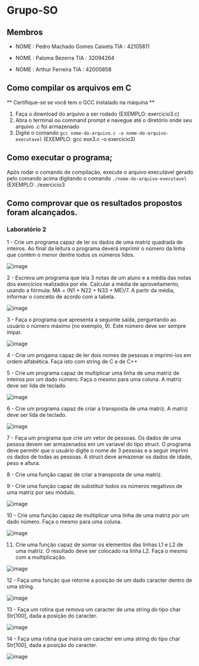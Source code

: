 # Grupo-SO
## Membros

* NOME : Pedro Machado Gomes Caixeta TIA  : 42105811

* NOME : Paloma Bezerra TIA  : 32094264

* NOME : Arthur Ferreira TIA  : 42000858

## Como compilar os arquivos em C
** Certifique-se se você tem o GCC instalado na máquina **
1. Faça o download do arquivo a ser rodado (EXEMPLO: exercicio3.c)
2. Abra o terminal ou command prompt e navegue até o diretório onde seu arquivo .c foi armazenado
3. Digite o comando `gcc nome-do-arquivo.c -o nome-do-arquivo-executavel` (EXEMPLO: gcc exe3.c -o exercicio3)

## Como executar o programa;

Após rodar o comando de compilação, execute o arquivo executável gerado pelo comando acima digitando o comando `./nome-do-arquivo-executavel` (EXEMPLO: ./exercicio3

## Como comprovar que os resultados propostos foram alcançados.

### Laboratório 2

1 - Crie um programa capaz de ler os dados de uma matriz quadrada de inteiros. Ao final da leitura o programa deverá imprimir o número da linha que contém o menor dentre todos os números lidos.

![image](https://user-images.githubusercontent.com/60986916/220838930-cd9346e2-3e9a-418d-b28e-46e616f4f24a.png)

2 - Escreva um programa que leia 3 notas de um aluno e a média das notas dos exercícios realizados por ele. Calcular a média de aproveitamento, usando a fórmula: MA = (N1 + N22 + N33 + ME)/7. A partir da média, informar o conceito de acordo com a tabela.

![image](https://user-images.githubusercontent.com/60986916/220839601-0a426098-5f61-4884-9b42-4ceadf863e29.png)

3 - Faça o programa que apresenta a seguinte saída, perguntando ao usuário o número máximo (no exemplo, 9). Este número deve ser sempre ímpar.

![image](https://user-images.githubusercontent.com/60986916/220840008-dc0e4b56-884f-42c6-a872-3f2468c961e3.png)

4 - Crie um progama capaz de ler dois nomes de pessoas e imprimi-los em ordem alfabética. Faça isto com string de C e de C++

5 - Crie um programa capaz de multiplicar uma linha de uma matriz de inteiros por um dado número. Faça o mesmo para uma coluna. A matriz deve ser lida de teclado.

![image](https://user-images.githubusercontent.com/60986916/220843783-1d2876cd-f9d6-4b0e-a953-58e4b4b69897.png)


6 - Crie um programa capaz de criar a transposta de uma matriz. A matriz deve ser lida de teclado.

![image](https://user-images.githubusercontent.com/60986916/220841237-d2e0b9a6-6b7b-4091-a83d-85c725103517.png)

7 - Faça um programa que crie um vetor de pessoas. Os dados de uma pessoa devem ser armazenados em um variavel do tipo struct. O programa deve permitir que o usuário digite o nome de 3 pessoas e a seguir imprimi os dados de todas as pessoas. A struct deve armazenar os dados de idade, peso e altura.

8 - Crie uma função capaz de criar a transposta de uma matriz.

9 - Crie uma função capaz de substituir todos os números negativos de uma matriz por seu módulo.

![image](https://user-images.githubusercontent.com/60986916/220841601-56304036-28fc-4258-9240-6ec5eeca438e.png)

10 - Crie uma função capaz de multiplicar uma linha de uma matriz por um dado número. Faça o mesmo para uma coluna.

![image](https://user-images.githubusercontent.com/60986916/220841764-c729ac6c-0c31-41ea-8abc-916d5d0dafba.png)

11. Crie uma função capaz de somar os elementos das linhas L1 e L2 de uma matriz. O resultado deve ser colocado na linha L2. Faça o mesmo com a multiplicação.

![image](https://user-images.githubusercontent.com/60986916/220842061-b54cdeab-b572-4675-9f7b-e9b908bccf64.png)

12 - Faça uma função que retorne a posição de um dado caracter dentro de uma string.

![image](https://user-images.githubusercontent.com/60986916/220842233-4acc8f19-b7cd-424c-aa06-9ecfcc1ada12.png)

13 - Faça um rotina que remova um caracter de uma string do tipo char Str[100], dada a posição do caracter.

![image](https://user-images.githubusercontent.com/60986916/220842375-dab87d45-175f-4600-9367-b3e0670fbdcd.png)

14 - Faça uma rotina que insira um caracter em uma string do tipo char Str[100], dada a posição do caracter.

![image](https://user-images.githubusercontent.com/60986916/220842567-a9a45c03-2e21-4a44-b52d-bd000bff88bf.png)
